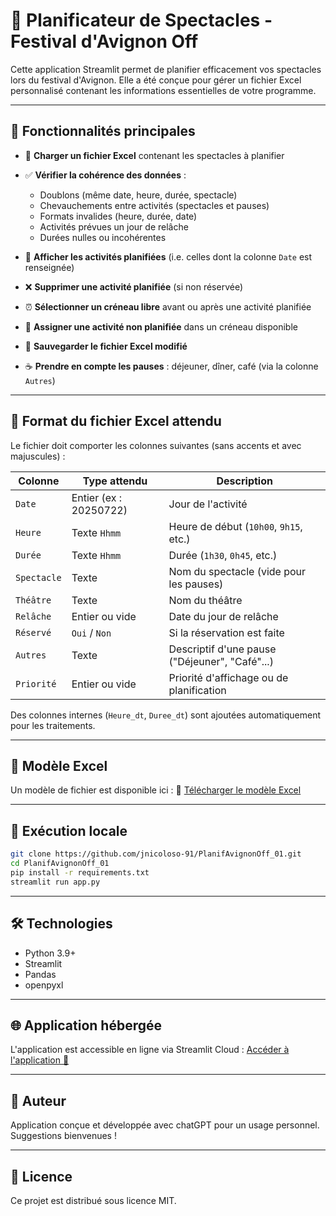 # 🌟 Planificateur de Spectacles - Festival d'Avignon Off

Cette application Streamlit permet de planifier efficacement vos spectacles lors du festival d'Avignon. Elle a été conçue pour gérer un fichier Excel personnalisé contenant les informations essentielles de votre programme.

---

## 🚀 Fonctionnalités principales

* 📂 **Charger un fichier Excel** contenant les spectacles à planifier
* ✅ **Vérifier la cohérence des données** :

  * Doublons (même date, heure, durée, spectacle)
  * Chevauchements entre activités (spectacles et pauses)
  * Formats invalides (heure, durée, date)
  * Activités prévues un jour de relâche
  * Durées nulles ou incohérentes
* 📅 **Afficher les activités planifiées** (i.e. celles dont la colonne `Date` est renseignée)
* ❌ **Supprimer une activité planifiée** (si non réservée)
* ⏰ **Sélectionner un créneau libre** avant ou après une activité planifiée
* 🔄 **Assigner une activité non planifiée** dans un créneau disponible
* 🔖 **Sauvegarder le fichier Excel modifié**
* ☕ **Prendre en compte les pauses** : déjeuner, dîner, café (via la colonne `Autres`)

---

## 📜 Format du fichier Excel attendu

Le fichier doit comporter les colonnes suivantes (sans accents et avec majuscules) :

| Colonne     | Type attendu           | Description                                    |
| ----------- | ---------------------- | ---------------------------------------------- |
| `Date`      | Entier (ex : 20250722) | Jour de l'activité                             |
| `Heure`     | Texte `Hhmm`           | Heure de début (`10h00`, `9h15`, etc.)         |
| `Durée`     | Texte `Hhmm`           | Durée (`1h30`, `0h45`, etc.)                   |
| `Spectacle` | Texte                  | Nom du spectacle (vide pour les pauses)        |
| `Théâtre`   | Texte                  | Nom du théâtre                                 |
| `Relâche`   | Entier ou vide         | Date du jour de relâche                        |
| `Réservé`   | `Oui` / `Non`          | Si la réservation est faite                    |
| `Autres`    | Texte                  | Descriptif d'une pause ("Déjeuner", "Café"...) |
| `Priorité`  | Entier ou vide         | Priorité d'affichage ou de planification       |

Des colonnes internes (`Heure_dt`, `Duree_dt`) sont ajoutées automatiquement pour les traitements.

---

## 📁 Modèle Excel

Un modèle de fichier est disponible ici :
📄 [Télécharger le modèle Excel](https://github.com/jnicoloso-91/PlanifAvignonOff_01/raw/main/Modèle%20Excel.xlsx)

---

## 🚧 Exécution locale

```bash
git clone https://github.com/jnicoloso-91/PlanifAvignonOff_01.git
cd PlanifAvignonOff_01
pip install -r requirements.txt
streamlit run app.py
```

---

## 🛠️ Technologies

* Python 3.9+
* Streamlit
* Pandas
* openpyxl

---

## 🌐 Application hébergée

L'application est accessible en ligne via Streamlit Cloud :
[Accéder à l'application 📅](https://planifavignon-05-hymtc4ahn5ap3e7pfetzvm.streamlit.app/)

---

## 🙋‍ Auteur

Application conçue et développée avec chatGPT pour un usage personnel.
Suggestions bienvenues !

---

## 📄 Licence

Ce projet est distribué sous licence MIT.
